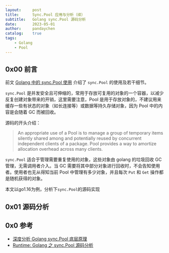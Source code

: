 ```yaml
---
layout:     post
title:      Sync.Pool 应用与分析（续）
subtitle:   Golang sync.Pool 源码分析
date:       2023-05-01
author:     pandaychen
catalog:    true
tags:
    - Golang
    - Pool
---
```



##  0x00    前言

前文 [Golang 中的 sync.Pool 使用](https://pandaychen.github.io/2020/03/11/GOLANG-SYNC-POOL-USAGE/) 介绍了 `sync.Pool` 的使用及若干细节。

`sync.Pool` 是并发安全且可伸缩的，常用于存放可复用的对象的一个容器，以减少反复创建对象带来的开销，这里需要注意，Pool 是用于存放对象的，不建议用来缓存一些有状态的对象（如长连接等）或数据等持久存储对象，因为 Pool 中的内容是会随着 GC 而被回收。

源码的开头介绍：

> An appropriate use of a Pool is to manage a group of temporary items
> silently shared among and potentially reused by concurrent independent
> clients of a package. Pool provides a way to amortize allocation overhead
> across many clients.

`sync.Pool` 适合于管理需要重复使用的对象，这些对象由 golang 的垃圾回收 GC 管理，无需调用者介入。当 GC 需要将其中部分对象进行回收时，不会告知使用者。使用者也无从得知当前 Pool 中管理有多少对象，并且每次 `Put` 和 `Get` 操作都是随机获得的对象。

本文以go1.16为例，分析下`sync.Pool`的源码实现

##  0x01    源码分析




##  0x0 参考
-   [深度分析 Golang sync.Pool 底层原理](https://www.cyhone.com/articles/think-in-sync-pool/)
-   [Runtime: Golang 之 sync.Pool 源码分析](https://blog.haohtml.com/archives/24697)